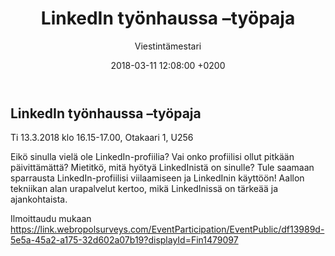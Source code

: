 ﻿---
layout: post
title: LinkedIn työnhaussa –työpaja
date: 2018-03-11 12:08:00 +0200
language: fin
author: Viestintämestari
categories: aalto workshopit
---
## LinkedIn työnhaussa –työpaja
Ti 13.3.2018 klo 16.15-17.00, Otakaari 1, U256

Eikö sinulla vielä ole LinkedIn-profiilia? Vai onko profiilisi ollut pitkään päivittämättä? Mietitkö, mitä hyötyä LinkedInistä on sinulle? Tule saamaan sparrausta LinkedIn-profiilisi viilaamiseen ja LinkedInin käyttöön! Aallon tekniikan alan urapalvelut kertoo, mikä LinkedInissä on tärkeää ja ajankohtaista.

Ilmoittaudu mukaan <https://link.webropolsurveys.com/EventParticipation/EventPublic/df13989d-5e5a-45a2-a175-32d602a07b19?displayId=Fin1479097>
